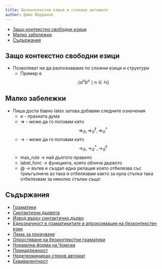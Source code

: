 ```yaml
---
title: Безконтекстни езици и стекови автомати
author: Димо Йорданов
---
```


<!-- TOC -->
  * [Защo контекстно свободни езици](#защo-контекстно-свободни-езици)
  * [Малко забележки](#малко-забележки)
  * [Съдържания](#съдържания)
<!-- TOC -->

## Защo контекстно свободни езици
- Позволяват ни да разпознаваме по сложни езици и структури
  - Пример е $$.\{a^nb^n \mid n\in \mathbb{N} \}$$

## Малко забележки
- Пиша доста бавно latex затова добавям следните означения
  - e - празната дума
  - => - може да го ползвам като $$\Rightarrow_G, \Rightarrow_G^\ell, \Rightarrow_G^*$$
  - -> - може да го ползвам като $$\rightarrow_G, \rightarrow_G^*, \rightarrow_G^\ell$$
  - max_rule -> най дългото правило
  - label_func -> функцията, която облича дървото
  - @ -> вътев е създал една релация която отбелязва със триъгълниче аз така я отбелязвам
    както за нула стъпка така отбелязвам за няколко стъпки същп

## Съдържания
- [Граматики](https://dimoyordanov.github.io/eai/grammars)
- [Синтактизни дървета](https://dimoyordanov.github.io/eai/parse_trees)
- [Извод върху синтактично дърво](https://dimoyordanov.github.io/eai/conclusions_on_parse_trees)
- [Еднозначност в граматикитите и апроксимация на безконтекстен език](https://dimoyordanov.github.io/eai/ambigious_grammar_aproximation_of_contextless_langues)
- [Лема за покачване](https://dimoyordanov.github.io/eai/pumping_lemma)
- [Опростяване на безконтекстни граматики](https://dimoyordanov.github.io/eai/simplifying_context_free_language)
- [Нормална форма на Чомски](https://dimoyordanov.github.io/eai/normal_chomski_form)
- [Принадлежност](https://dimoyordanov.github.io/eai/cyk)
- [Недетерминиран стеков автомат](https://dimoyordanov.github.io/eai/pushdown_automaton)
- [Еквивалентност](https://dimoyordanov.github.io/eai/equvilance_proof)
